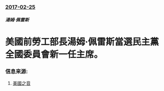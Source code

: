 ### [2017-02-25](/zh/news/2017/02/25/index.md)

##### 湯姆·佩雷斯
# 美國前勞工部長湯姆·佩雷斯當選民主黨全國委員會新一任主席。 




### 信息来源:

1. [美國之音](http://www.voachinese.com/a/dnc-chairman-20170225/3739953.html)
